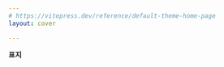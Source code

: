 ```yaml
---
# https://vitepress.dev/reference/default-theme-home-page
layout: cover

---
```


<div class="box blank face">
  <div>
        <div style="background-image: url('./assets/images/cover.jpg');"></div>
  </div>
  <strong class="title">표지</strong>
</div>

<!-- <link rel="stylesheet" type="text/css" href="./cover.css" />

<div class="box blank face">
  <div>
        <div></div>
  </div>
  <strong class="title">표지</strong>
</div> -->